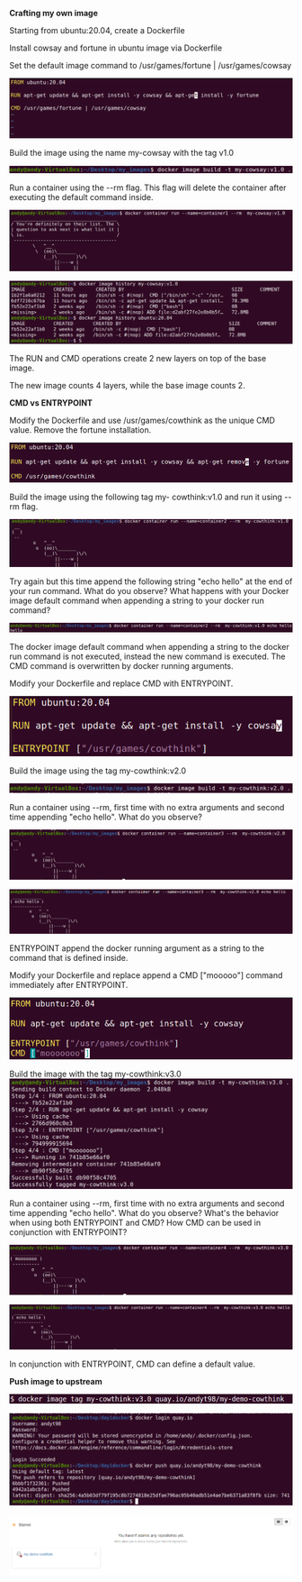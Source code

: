 **Crafting my own image**

Starting from ubuntu:20.04, create a Dockerfile

Install cowsay and fortune in ubuntu image via Dockerfile

Set the default image command to /usr/games/fortune \| /usr/games/cowsay

![](.//media/image1.png)

Build the image using the name my-cowsay with the tag v1.0

![](.//media/image2.png)

Run a container using the \--rm flag. This flag will delete the
container after executing the default command inside.

![](.//media/image3.png)

![](.//media/image4.png)

The RUN and CMD operations create 2 new layers on top of the base image.

The new image counts 4 layers, while the base image counts 2.

**CMD vs ENTRYPOINT**

Modify the Dockerfile and use /usr/games/cowthink as the unique CMD
value. Remove the fortune installation.

![](.//media/image5.png)

Build the image using the following tag my- cowthink:v1.0 and run it
using \--rm flag.

![](.//media/image6.png)

Try again but this time append the following string "echo hello" at the
end of your run command. What do you observe? What happens with your
Docker image default command when appending a string to your docker run
command?

![](.//media/image7.png)

The docker image default command when appending a string to the docker
run command is not executed, instead the new command is executed. The
CMD command is overwritten by docker running arguments.

Modify your Dockerfile and replace CMD with ENTRYPOINT.

![](.//media/image8.png)

Build the image using the tag my-cowthink:v2.0

![](.//media/image9.png)

Run a container using \--rm, first time with no extra arguments and
second time appending "echo hello". What do you observe?

![](.//media/image10.png)

![](.//media/image11.png)

ENTRYPOINT append the docker running argument as a string to the command
that is defined inside.

Modify your Dockerfile and replace append a CMD \["mooooo"\] command
immediately after ENTRYPOINT.

![](.//media/image12.png)

Build the image with the tag my-cowthink:v3.0
![](.//media/image13.png)


Run a container using \--rm, first time with no extra arguments and
second time appending "echo hello". What do you observe? What's the
behavior when using both ENTRYPOINT and CMD? How CMD can be used in
conjunction with ENTRYPOINT?

![](.//media/image14.png)

![](.//media/image15.png)

In conjunction with ENTRYPOINT, CMD can define a default value.

**Push image to upstream**

![](.//media/image16.png)

![](.//media/image17.png)

![](.//media/image18.png)
